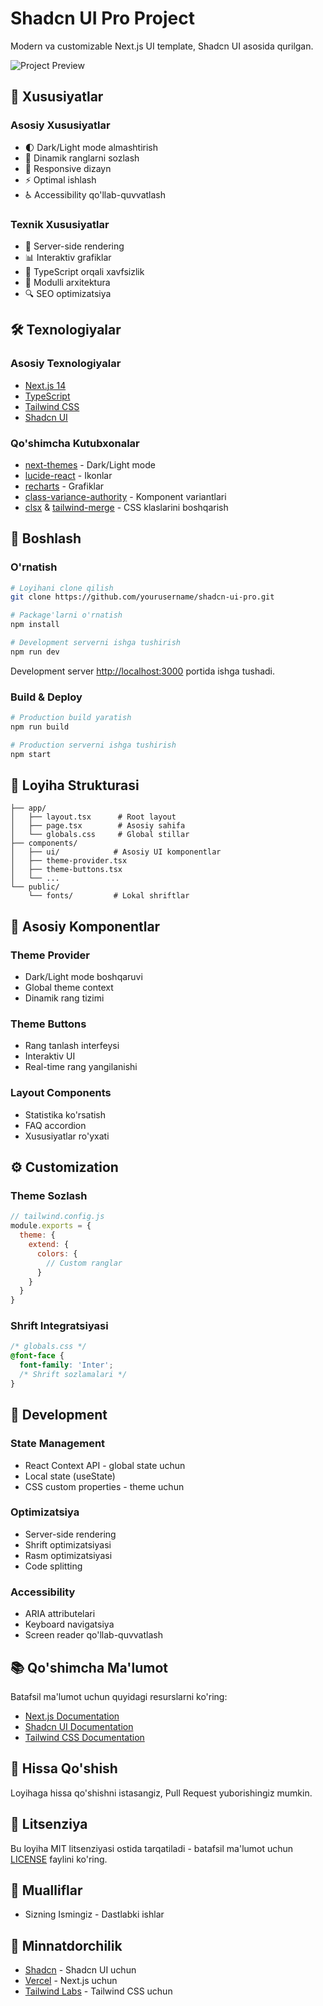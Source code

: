 # Shadcn UI Pro Project

Modern va customizable Next.js UI template, Shadcn UI asosida qurilgan.

![Project Preview](public/preview.png)

## 🚀 Xususiyatlar

### Asosiy Xususiyatlar
- 🌓 Dark/Light mode almashtirish
- 🎨 Dinamik ranglarni sozlash
- 📱 Responsive dizayn
- ⚡ Optimal ishlash
- ♿ Accessibility qo'llab-quvvatlash

### Texnik Xususiyatlar
- 🔄 Server-side rendering
- 📊 Interaktiv grafiklar
- 🎯 TypeScript orqali xavfsizlik
- 🧩 Modulli arxitektura
- 🔍 SEO optimizatsiya

## 🛠 Texnologiyalar

### Asosiy Texnologiyalar
- [Next.js 14](https://nextjs.org/)
- [TypeScript](https://www.typescriptlang.org/)
- [Tailwind CSS](https://tailwindcss.com/)
- [Shadcn UI](https://ui.shadcn.com/)

### Qo'shimcha Kutubxonalar
- [next-themes](https://github.com/pacocoursey/next-themes) - Dark/Light mode
- [lucide-react](https://lucide.dev/) - Ikonlar
- [recharts](https://recharts.org/) - Grafiklar
- [class-variance-authority](https://cva.style/) - Komponent variantlari
- [clsx](https://github.com/lukeed/clsx) & [tailwind-merge](https://github.com/dcastil/tailwind-merge) - CSS klaslarini boshqarish

## 🚀 Boshlash

### O'rnatish

```bash
# Loyihani clone qilish
git clone https://github.com/yourusername/shadcn-ui-pro.git

# Package'larni o'rnatish
npm install

# Development serverni ishga tushirish
npm run dev
```

Development server [http://localhost:3000](http://localhost:3000) portida ishga tushadi.

### Build & Deploy

```bash
# Production build yaratish
npm run build

# Production serverni ishga tushirish
npm start
```

## 📁 Loyiha Strukturasi

```
├── app/
│   ├── layout.tsx      # Root layout
│   ├── page.tsx        # Asosiy sahifa
│   └── globals.css     # Global stillar
├── components/
│   ├── ui/            # Asosiy UI komponentlar
│   ├── theme-provider.tsx
│   ├── theme-buttons.tsx
│   └── ...
└── public/
    └── fonts/         # Lokal shriftlar
```

## 🎨 Asosiy Komponentlar

### Theme Provider
- Dark/Light mode boshqaruvi
- Global theme context
- Dinamik rang tizimi

### Theme Buttons
- Rang tanlash interfeysi
- Interaktiv UI
- Real-time rang yangilanishi

### Layout Components
- Statistika ko'rsatish
- FAQ accordion
- Xususiyatlar ro'yxati

## ⚙️ Customization

### Theme Sozlash
```js
// tailwind.config.js
module.exports = {
  theme: {
    extend: {
      colors: {
        // Custom ranglar
      }
    }
  }
}
```

### Shrift Integratsiyasi
```css
/* globals.css */
@font-face {
  font-family: 'Inter';
  /* Shrift sozlamalari */
}
```

## 🔧 Development

### State Management
- React Context API - global state uchun
- Local state (useState)
- CSS custom properties - theme uchun

### Optimizatsiya
- Server-side rendering
- Shrift optimizatsiyasi
- Rasm optimizatsiyasi
- Code splitting

### Accessibility
- ARIA attributelari
- Keyboard navigatsiya
- Screen reader qo'llab-quvvatlash

## 📚 Qo'shimcha Ma'lumot

Batafsil ma'lumot uchun quyidagi resurslarni ko'ring:
- [Next.js Documentation](https://nextjs.org/docs)
- [Shadcn UI Documentation](https://ui.shadcn.com/)
- [Tailwind CSS Documentation](https://tailwindcss.com/docs)

## 🤝 Hissa Qo'shish

Loyihaga hissa qo'shishni istasangiz, Pull Request yuborishingiz mumkin.

## 📝 Litsenziya

Bu loyiha MIT litsenziyasi ostida tarqatiladi - batafsil ma'lumot uchun [LICENSE](LICENSE) faylini ko'ring.

## 👥 Mualliflar

- Sizning Ismingiz - Dastlabki ishlar

## 🙏 Minnatdorchilik

- [Shadcn](https://twitter.com/shadcn) - Shadcn UI uchun
- [Vercel](https://vercel.com) - Next.js uchun
- [Tailwind Labs](https://tailwindcss.com) - Tailwind CSS uchun
